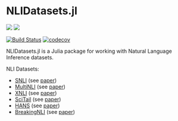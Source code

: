 # NLIDatasets.jl

[![](https://img.shields.io/badge/docs-stable-blue.svg)](https://dellison.github.io/NLIDatasets.jl/stable) [![](https://img.shields.io/badge/docs-dev-blue.svg)](https://dellison.github.io/NLIDatasets.jl/dev)

[![Build Status](https://travis-ci.org/dellison/NLIDatasets.jl.svg?branch=master)](https://travis-ci.org/dellison/NLIDatasets.jl) [![codecov](https://codecov.io/gh/dellison/NLIDatasets.jl/branch/master/graph/badge.svg)](https://codecov.io/gh/dellison/NLIDatasets.jl)

NLIDatasets.jl is a Julia package for working with Natural Language Inference datasets.

NLI Datasets:
- [SNLI](https://nlp.stanford.edu/projects/snli/) (see [paper](https://nlp.stanford.edu/pubs/snli_paper.pdf))
- [MultiNLI](https://www.nyu.edu/projects/bowman/multinli/) (see [paper](https://www.nyu.edu/projects/bowman/multinli/paper.pdf))
- [XNLI](https://www.nyu.edu/projects/bowman/xnli/) (see [paper](https://www.aclweb.org/anthology/papers/D/D18/D18-1269/))
- [SciTail](http://data.allenai.org/scitail/) (see [paper](http://ai2-website.s3.amazonaws.com/publications/scitail-aaai-2018_cameraready.pdf))
- [HANS](https://github.com/tommccoy1/hans) (see [paper](https://www.aclweb.org/anthology/P19-1334))
- [BreakingNLI](https://github.com/BIU-NLP/Breaking_NLI) (see [paper](https://www.aclweb.org/anthology/P18-2103/))
